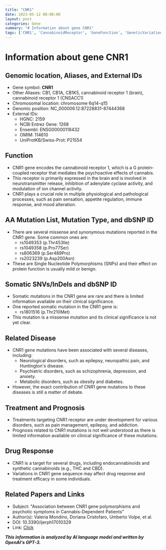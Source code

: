 ```yaml
---
title: "CNR1"
date: 2023-05-12 00:00:00
layout: post
categories: Gene
summary: "# Information about gene CNR1"
tags: ['CNR1', 'CannabinoidReceptor', 'GeneFunction', 'GeneticVariations', 'RelatedDiseases', 'DrugResponse', 'Treatment', 'ClinicalSignificance']
---
```


# Information about gene CNR1

## Genomic location, Aliases, and External IDs
- Gene symbol: **CNR1**
- Other Aliases: CB1, CB1A, CB1K5, cannabinoid receptor 1 (brain), cannabinoid receptor 1 (CNSACC1)
- Chromosomal location: chromosome 6q14-q15
- Genomic position: NC_000006.12:87228831-87444368
- External IDs: 
    - HGNC: 2159
    - NCBI Entrez Gene: 1268
    - Ensembl: ENSG00000118432
    - OMIM: 114610
    - UniProtKB/Swiss-Prot: P21554

## Function
- CNR1 gene encodes the cannabinoid receptor 1, which is a G protein-coupled receptor that mediates the psychoactive effects of cannabis.
- This receptor is primarily expressed in the brain and is involved in neurotransmitter release, inhibition of adenylate cyclase activity, and modulation of ion channel activity.
- CNR1 plays a crucial role in multiple physiological and pathological processes, such as pain sensation, appetite regulation, immune response, and mood alteration.

## AA Mutation List, Mutation Type, and dbSNP ID
- There are several missense and synonymous mutations reported in the CNR1 gene. Some common ones are:
    - rs1049353 (p.Thr453Ile)
    - rs1049358 (p.Pro77Ser)
    - rs806369 (p.Ser489Pro)
    - rs2023239 (p.Asp200Asn)
- These are Single Nucleotide Polymorphisms (SNPs) and their effect on protein function is usually mild or benign. 

## Somatic SNVs/InDels and dbSNP ID
- Somatic mutations in the CNR1 gene are rare and there is limited information available on their clinical significance. 
- One reported somatic mutation in the CNR1 gene is:
    - rs1801516 (p.Thr210Met)
- This mutation is a missense mutation and its clinical significance is not yet clear.

## Related Disease
- CNR1 gene mutations have been associated with several diseases, including:
    - Neurological disorders, such as epilepsy, neuropathic pain, and Huntington's disease.
    - Psychiatric disorders, such as schizophrenia, depression, and anxiety.
    - Metabolic disorders, such as obesity and diabetes.
- However, the exact contribution of CNR1 gene mutations to these diseases is still a matter of debate.

## Treatment and Prognosis
- Treatments targeting CNR1 receptor are under development for various disorders, such as pain management, epilepsy, and addiction.
- Prognosis related to CNR1 mutations is not well understood as there is limited information available on clinical significance of these mutations.

## Drug Response
- CNR1 is a target for several drugs, including endocannabinoids and synthetic cannabinoids (e.g., THC and CBD).
- Variations in CNR1 gene sequence may affect drug response and treatment efficacy in some individuals. 

## Related Papers and Links
- Subject: "Association between CNR1 gene polymorphisms and psychotic symptoms in Cannabis-Dependent Patients"
- Author(s): Valeria Mondino, Doriana Cristofaro, Umberto Volpe, et al.
- DOI: 10.3390/ijerph17010329
- Link: [Click](https://www.ncbi.nlm.nih.gov/pmc/articles/PMC6981693/)

**_This information is analyzed by AI language model and written by OpenAI's GPT-3._**
